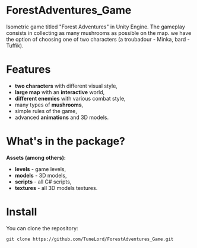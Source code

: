 # ForestAdventures_Game
Isometric game titled "Forest Adventures" in Unity Engine. The gameplay consists in collecting as many mushrooms as possible on the map. we have the option of choosing one of two characters (a troubadour - Minka, bard - Tuffik).

<strong><h1>Features</h1></strong>
* **two characters** with different visual style, 
* **large map** with an **interactive** world, 
* **different enemies** with various combat style, 
* many types of **mushrooms**, 
* simple rules of the game, 
* advanced **animations** and 3D models.

<strong><h1>What's in the package?</h1></strong>
<strong>Assets (among others):</strong>
* **levels** - game levels,
* **models** - 3D models,
* **scripts** - all C# scripts,
* **textures** - all 3D models textures. 

<strong><h1>Install</h1></strong>
You can clone the repository: 

`git clone https://github.com/TuneLord/ForestAdventures_Game.git`
